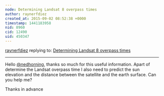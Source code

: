 ```yaml
---
node: Determining Landsat 8 overpass times
author: raynerfdiez
created_at: 2015-09-02 08:52:38 +0000
timestamp: 1441183958
nid: 8960
cid: 12490
uid: 450347
---
```




[raynerfdiez](../profile/raynerfdiez) replying to: [Determining Landsat 8 overpass times](../notes/nedhorning/08-02-2013/determining-landsat-8-overpass-times)

----
Hello [@nedhorning](/profile/nedhorning), thanks so much for this useful information. Apart of determine the Landsat overpass time I also need to predict the sun elevation and the distance between the satellite and the earth surface. Can you help me?

Thanks in advance